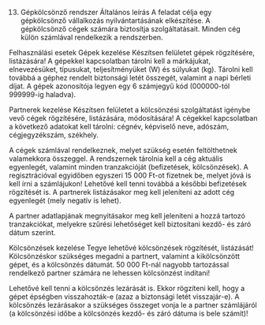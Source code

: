 13. Gépkölcsönző rendszer
Általános leírás
A feladat célja egy gépkölcsönző vállalkozás nyilvántartásának elkészítése. A gépkölcsönző cégek számára biztosítja szolgáltatásait. Minden cég külön számlával rendelkezik a rendszerben.

Felhasználási esetek
Gépek kezelése
Készítsen felületet gépek rögzítésére, listázására! A gépekkel kapcsolatban tárolni kell a márkájukat, elnevezésüket, típusukat, teljesítményüket (W) és súlyukat (kg). Tárolni kell továbbá a géphez rendelt biztonsági letét összegét, valamint a napi bérleti díjat. A gépek azonosítója legyen egy 6 számjegyű kód (000000-tól 999999-ig haladva).

Partnerek kezelése
Készítsen felületet a kölcsönzési szolgáltatást igénybe vevő cégek rögzítésére, listázására, módosítására! A cégekkel kapcsolatban a következő adatokat kell tárolni: cégnév, képviselő neve, adószám, cégjegyzékszám, székhely.

A cégek számlával rendelkeznek, melyet szükség esetén feltölthetnek valamekkora összeggel. A rendszernek tárolnia kell a cég aktuális egyenlegét, valamint minden tranzakcióját (befizetések, kölcsönzések). A regisztrációval egyidőben egyszeri 15 000 Ft-ot fizetnek be, melyet jóvá is kell írni a számlájukon! Lehetővé kell tenni továbbá a későbbi befizetések rögzítését is. A partnerek listázásakor meg kell jeleníteni az adott cég egyenlegét (mely negatív is lehet).

A partner adatlapjának megnyitásakor meg kell jeleníteni a hozzá tartozó tranzakciókat, melyekre szűrési lehetőséget kell biztosítani kezdő- és záró dátum szerint.

Kölcsönzések kezelése
Tegye lehetővé kölcsönzések rögzítését, listázását! Kölcsönzéskor szükséges megadni a partnert, valamint a kikölcsönzött gépet, és a kölcsönzés dátumát. 50 000 Ft-nál nagyobb tartozással rendelkező partner számára ne lehessen kölcsönzést indítani!

Lehetővé kell tenni a kölcsönzés lezárását is. Ekkor rögzíteni kell, hogy a gépet épségben visszahozták-e (azaz a biztonsági letét visszajár-e). A kölcsönzés lezárásakor a szükséges összeget vonja le a partner számlájáról (a kölcsönzési időbe a kölcsönzés kezdő- és záró dátuma is bele számít)!

